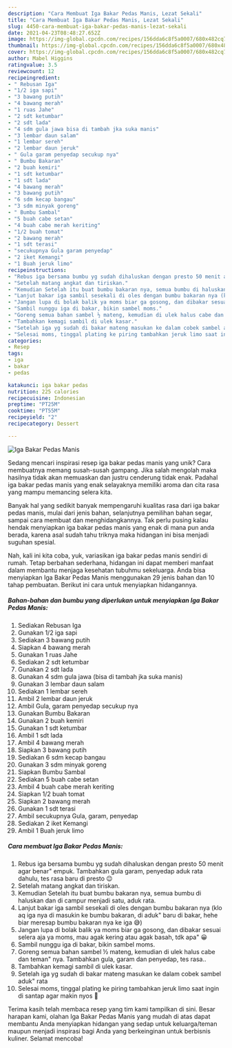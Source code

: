 ```yaml
---
description: "Cara Membuat Iga Bakar Pedas Manis, Lezat Sekali"
title: "Cara Membuat Iga Bakar Pedas Manis, Lezat Sekali"
slug: 4450-cara-membuat-iga-bakar-pedas-manis-lezat-sekali
date: 2021-04-23T08:48:27.652Z
image: https://img-global.cpcdn.com/recipes/156dda6c8f5a0007/680x482cq70/iga-bakar-pedas-manis-foto-resep-utama.jpg
thumbnail: https://img-global.cpcdn.com/recipes/156dda6c8f5a0007/680x482cq70/iga-bakar-pedas-manis-foto-resep-utama.jpg
cover: https://img-global.cpcdn.com/recipes/156dda6c8f5a0007/680x482cq70/iga-bakar-pedas-manis-foto-resep-utama.jpg
author: Mabel Higgins
ratingvalue: 3.5
reviewcount: 12
recipeingredient:
- " Rebusan Iga"
- "1/2 iga sapi"
- "3 bawang putih"
- "4 bawang merah"
- "1 ruas Jahe"
- "2 sdt ketumbar"
- "2 sdt lada"
- "4 sdm gula jawa bisa di tambah jka suka manis"
- "3 lembar daun salam"
- "1 lembar sereh"
- "2 lembar daun jeruk"
- " Gula garam penyedap secukup nya"
- " Bumbu Bakaran"
- "2 buah kemiri"
- "1 sdt ketumbar"
- "1 sdt lada"
- "4 bawang merah"
- "3 bawang putih"
- "6 sdm kecap bangau"
- "3 sdm minyak goreng"
- " Bumbu Sambal"
- "5 buah cabe setan"
- "4 buah cabe merah keriting"
- "1/2 buah tomat"
- "2 bawang merah"
- "1 sdt terasi"
- "secukupnya Gula garam penyedap"
- "2 iket Kemangi"
- "1 Buah jeruk limo"
recipeinstructions:
- "Rebus iga bersama bumbu yg sudah dihaluskan dengan presto 50 menit agar benar&#34; empuk. Tambahkan gula garam, penyedap aduk rata dahulu, tes rasa baru di presto 😉"
- "Setelah matang angkat dan tiriskan."
- "Kemudian Setelah itu buat bumbu bakaran nya, semua bumbu di haluskan dan di campur menjadi satu, aduk rata."
- "Lanjut bakar iga sambil sesekali di oles dengan bumbu bakaran nya (klo aq iga nya di masukin ke bumbu bakaran, di aduk&#34; baru di bakar, hehe biar meresap bumbu bakaran nya ke iga 😅)"
- "Jangan lupa di bolak balik ya moms biar ga gosong, dan dibakar sesuai selera aja ya moms, mau agak kering atau agak basah, tdk apa&#34; 😀"
- "Sambil nunggu iga di bakar, bikin sambel moms."
- "Goreng semua bahan sambel ½ mateng, kemudian di ulek halus cabe dan teman&#34; nya. Tambahkan gula, garam dan penyedap, tes rasa.."
- "Tambahkan kemagi sambil di ulek kasar."
- "Setelah iga yg sudah di bakar mateng masukan ke dalam cobek sambel aduk&#34; rata"
- "Selesai moms, tinggal plating ke piring tambahkan jeruk limo saat ingin di santap agar makin nyos 🤤"
categories:
- Resep
tags:
- iga
- bakar
- pedas

katakunci: iga bakar pedas 
nutrition: 225 calories
recipecuisine: Indonesian
preptime: "PT25M"
cooktime: "PT55M"
recipeyield: "2"
recipecategory: Dessert

---
```



![Iga Bakar Pedas Manis](https://img-global.cpcdn.com/recipes/156dda6c8f5a0007/680x482cq70/iga-bakar-pedas-manis-foto-resep-utama.jpg)

Sedang mencari inspirasi resep iga bakar pedas manis yang unik? Cara membuatnya memang susah-susah gampang. Jika salah mengolah maka hasilnya tidak akan memuaskan dan justru cenderung tidak enak. Padahal iga bakar pedas manis yang enak selayaknya memiliki aroma dan cita rasa yang mampu memancing selera kita.

Banyak hal yang sedikit banyak mempengaruhi kualitas rasa dari iga bakar pedas manis, mulai dari jenis bahan, selanjutnya pemilihan bahan segar, sampai cara membuat dan menghidangkannya. Tak perlu pusing kalau hendak menyiapkan iga bakar pedas manis yang enak di mana pun anda berada, karena asal sudah tahu triknya maka hidangan ini bisa menjadi suguhan spesial.




Nah, kali ini kita coba, yuk, variasikan iga bakar pedas manis sendiri di rumah. Tetap berbahan sederhana, hidangan ini dapat memberi manfaat dalam membantu menjaga kesehatan tubuhmu sekeluarga. Anda bisa menyiapkan Iga Bakar Pedas Manis menggunakan 29 jenis bahan dan 10 tahap pembuatan. Berikut ini cara untuk menyiapkan hidangannya.

<!--inarticleads1-->

##### Bahan-bahan dan bumbu yang diperlukan untuk menyiapkan Iga Bakar Pedas Manis:

1. Sediakan  Rebusan Iga
1. Gunakan 1/2 iga sapi
1. Sediakan 3 bawang putih
1. Siapkan 4 bawang merah
1. Gunakan 1 ruas Jahe
1. Sediakan 2 sdt ketumbar
1. Gunakan 2 sdt lada
1. Gunakan 4 sdm gula jawa (bisa di tambah jka suka manis)
1. Gunakan 3 lembar daun salam
1. Sediakan 1 lembar sereh
1. Ambil 2 lembar daun jeruk
1. Ambil  Gula, garam penyedap secukup nya
1. Gunakan  Bumbu Bakaran
1. Gunakan 2 buah kemiri
1. Gunakan 1 sdt ketumbar
1. Ambil 1 sdt lada
1. Ambil 4 bawang merah
1. Siapkan 3 bawang putih
1. Sediakan 6 sdm kecap bangau
1. Gunakan 3 sdm minyak goreng
1. Siapkan  Bumbu Sambal
1. Sediakan 5 buah cabe setan
1. Ambil 4 buah cabe merah keriting
1. Siapkan 1/2 buah tomat
1. Siapkan 2 bawang merah
1. Gunakan 1 sdt terasi
1. Ambil secukupnya Gula, garam, penyedap
1. Sediakan 2 iket Kemangi
1. Ambil 1 Buah jeruk limo




<!--inarticleads2-->

##### Cara membuat Iga Bakar Pedas Manis:

1. Rebus iga bersama bumbu yg sudah dihaluskan dengan presto 50 menit agar benar&#34; empuk. Tambahkan gula garam, penyedap aduk rata dahulu, tes rasa baru di presto 😉
1. Setelah matang angkat dan tiriskan.
1. Kemudian Setelah itu buat bumbu bakaran nya, semua bumbu di haluskan dan di campur menjadi satu, aduk rata.
1. Lanjut bakar iga sambil sesekali di oles dengan bumbu bakaran nya (klo aq iga nya di masukin ke bumbu bakaran, di aduk&#34; baru di bakar, hehe biar meresap bumbu bakaran nya ke iga 😅)
1. Jangan lupa di bolak balik ya moms biar ga gosong, dan dibakar sesuai selera aja ya moms, mau agak kering atau agak basah, tdk apa&#34; 😀
1. Sambil nunggu iga di bakar, bikin sambel moms.
1. Goreng semua bahan sambel ½ mateng, kemudian di ulek halus cabe dan teman&#34; nya. Tambahkan gula, garam dan penyedap, tes rasa..
1. Tambahkan kemagi sambil di ulek kasar.
1. Setelah iga yg sudah di bakar mateng masukan ke dalam cobek sambel aduk&#34; rata
1. Selesai moms, tinggal plating ke piring tambahkan jeruk limo saat ingin di santap agar makin nyos 🤤




Terima kasih telah membaca resep yang tim kami tampilkan di sini. Besar harapan kami, olahan Iga Bakar Pedas Manis yang mudah di atas dapat membantu Anda menyiapkan hidangan yang sedap untuk keluarga/teman maupun menjadi inspirasi bagi Anda yang berkeinginan untuk berbisnis kuliner. Selamat mencoba!
